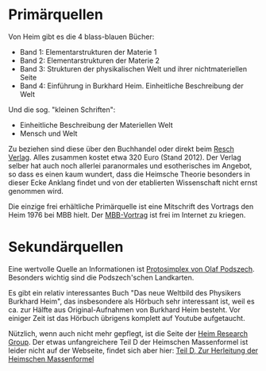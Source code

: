 # Primärquellen

Von Heim gibt es die 4 blass-blauen Bücher:

* Band 1: Elementarstrukturen der Materie 1
* Band 2: Elementarstrukturen der Materie 2
* Band 3: Strukturen der physikalischen Welt und ihrer nichtmateriellen
  Seite
* Band 4: Einführung in Burkhard Heim. Einheitliche Beschreibung der
  Welt

Und die sog. "kleinen Schriften":

* Einheitliche Beschreibung der Materiellen Welt
* Mensch und Welt

Zu beziehen sind diese über den Buchhandel oder direkt beim [Resch
Verlag](http://www.igw-resch-verlag.at/heim/index.html). Alles zusammen
kostet etwa 320 Euro (Stand 2012). Der Verlag selber hat auch noch
allerlei paranormales und esotherisches im Angebot, so dass es einen
kaum wundert, dass die Heimsche Theorie besonders in dieser Ecke Anklang
findet und von der etablierten Wissenschaft nicht ernst genommen wird.

Die einzige frei erhältliche Primärquelle ist eine Mitschrift des
Vortrags den Heim 1976 bei MBB hielt. Der
[MBB-Vortrag](http://www.engon.de/protosimplex/downloads/02%20heim%20-%20mbb%201.2.pdf)
ist frei im Internet zu kriegen.

# Sekundärquellen

Eine wertvolle Quelle an Informationen ist [Protosimplex von Olaf
Podszech](http://www.engon.de/protosimplex/). Besonders wichtig sind die
Podszech'schen Landkarten.

Es gibt ein relativ interessantes Buch "Das neue Weltbild des Physikers
Burkhard Heim", das insbesondere als Hörbuch sehr interessant ist, weil
es ca. zur Hälfte aus Original-Aufnahmen von Burkhard Heim besteht. Vor
einiger Zeit ist das Hörbuch übrigens komplett auf Youtube aufgetaucht.

Nützlich, wenn auch nicht mehr gepflegt, ist die Seite der [Heim
Research Group](http://www.heim-theory.com/Inhalt/inhalt.html). Der
etwas unfangreichere Teil D der Heimschen Massenformel ist leider nicht
auf der Webseite, findet sich aber hier: [Teil D, Zur Herleitung der
Heimschen
Massenformel](http://chsunier.ch/Books/Themata/beitraege/RESCH/D_Zur_Herleitung_Der_Heimschen_Massenformel.pdf)


